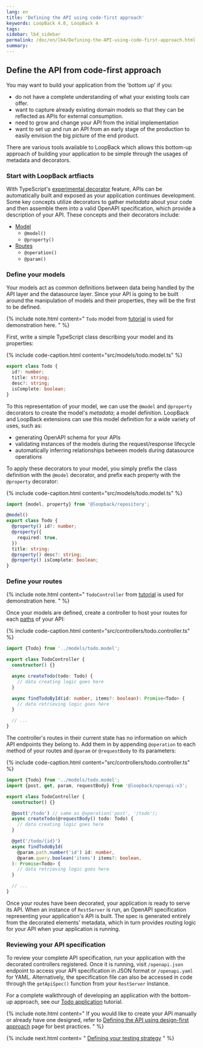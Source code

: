 ```yaml
---
lang: en
title: 'Defining the API using code-first approach'
keywords: LoopBack 4.0, LoopBack 4
tags:
sidebar: lb4_sidebar
permalink: /doc/en/lb4/Defining-the-API-using-code-first-approach.html
summary:
---
```


## Define the API from code-first approach

You may want to build your application from the 'bottom up' if you:

- do not have a complete understanding of what your existing tools can offer.
- want to capture already existing domain models so that they can be reflected
  as APIs for external consumption.
- need to grow and change your API from the initial implementation
- want to set up and run an API from an early stage of the production to easily
  envision the big picture of the end product.

There are various tools available to LoopBack which allows this bottom-up
approach of building your application to be simple through the usages of
metadata and decorators.

### Start with LoopBack artfiacts

With TypeScript's
[experimental decorator](https://www.typescriptlang.org/docs/handbook/decorators.html)
feature, APIs can be automatically built and exposed as your application
continues development. Some key concepts utilize decorators to gather _metadata_
about your code and then assemble them into a valid OpenAPI specification, which
provide a description of your API. These concepts and their decorators include:

- [Model](Model.md)
  - `@model()`
  - `@property()`
- [Routes](Routes.md)
  - `@operation()`
  - `@param()`

### Define your models

Your models act as common definitions between data being handled by the API
layer and the datasource layer. Since your API is going to be built around the
manipulation of models and their properties, they will be the first to be
defined.

{% include note.html content=" `Todo` model from
[tutorial](https://github.com/strongloop/loopback-next/blob/master/packages/example-todo/docs/model.md#srcmodelstodomodelts)
is used for demonstration here. " %}

First, write a simple TypeScript class describing your model and its properties:

{% include code-caption.html content="src/models/todo.model.ts" %}

```ts
export class Todo {
  id?: number;
  title: string;
  desc?: string;
  isComplete: boolean;
}
```

To this representation of your model, we can use the `@model` and `@property`
decorators to create the model's _metadata_; a model definition. LoopBack and
LoopBack extensions can use this model definition for a wide variety of uses,
such as:

- generating OpenAPI schema for your APIs
- validating instances of the models during the request/response lifecycle
- automatically inferring relationships between models during datasource
  operations

To apply these decorators to your model, you simply prefix the class definition
with the `@model` decorator, and prefix each property with the `@property`
decorator:

{% include code-caption.html content="src/models/todo.model.ts" %}

```ts
import {model, property} from '@loopback/repository';

@model()
export class Todo {
  @property() id?: number;
  @property({
    required: true,
  })
  title: string;
  @property() desc?: string;
  @property() isComplete: boolean;
}
```

### Define your routes

{% include note.html content=" `TodoController` from
[tutorial](https://github.com/strongloop/loopback-next/blob/master/packages/example-todo/docs/controller.md#srccontrollerstodocontrollerts-2)
is used for demonstration here. " %}

Once your models are defined, create a controller to host your routes for each
[paths](https://swagger.io/specification/#pathsObject) of your API:

{% include code-caption.html content="src/controllers/todo.controller.ts" %}

```ts
import {Todo} from '../models/todo.model';

export class TodoController {
  constructor() {}

  async createTodo(todo: Todo) {
    // data creating logic goes here
  }

  async findTodoById(id: number, items?: boolean): Promise<Todo> {
    // data retrieving logic goes here
  }

  // ...
}
```

The controller's routes in their current state has no information on which API
endpoints they belong to. Add them in by appending `@operation` to each method
of your routes and `@param` or `@requestBody` to its parameters:

{% include code-caption.html content="src/controllers/todo.controller.ts" %}

```ts
import {Todo} from '../models/todo.model';
import {post, get, param, requestBody} from '@loopback/openapi-v3';

export class TodoController {
  constructor() {}

  @post('/todo') // same as @operation('post', '/todo');
  async createTodo(@requestBody() todo: Todo) {
    // data creating logic goes here
  }

  @get('/todo/{id}')
  async findTodoById(
    @param.path.number('id') id: number,
    @param.query.boolean('items') items?: boolean,
  ): Promise<Todo> {
    // data retrieving logic goes here
  }

  // ...
}
```

Once your routes have been decorated, your application is ready to serve its
API. When an instance of `RestServer` is run, an OpenAPI specification
representing your application's API is built. The spec is generated entirely
from the decorated elements' metadata, which in turn provides routing logic for
your API when your application is running.

### Reviewing your API specification

To review your complete API specification, run your application with the
decorated controllers registered. Once it is running, visit `/openapi.json`
endpoint to access your API specification in JSON format or `/openapi.yaml` for
YAML. Alternatively, the specification file can also be accessed in code through
the `getApiSpec()` function from your `RestServer` instance.

For a complete walkthrough of developing an application with the bottom-up
approach, see our
[Todo application](https://github.com/strongloop/loopback-next/blob/master/packages/example-todo/README.md)
tutorial.

{% include note.html content=" If you would like to create your API manually or
already have one designed, refer to
[Defining the API using design-first approach](Defining-the-API-using-design-first-approach.md)
page for best practices. " %}

{% include next.html content= "
[Defining your testing strategy](./Defining-your-testing-strategy.md) " %}
